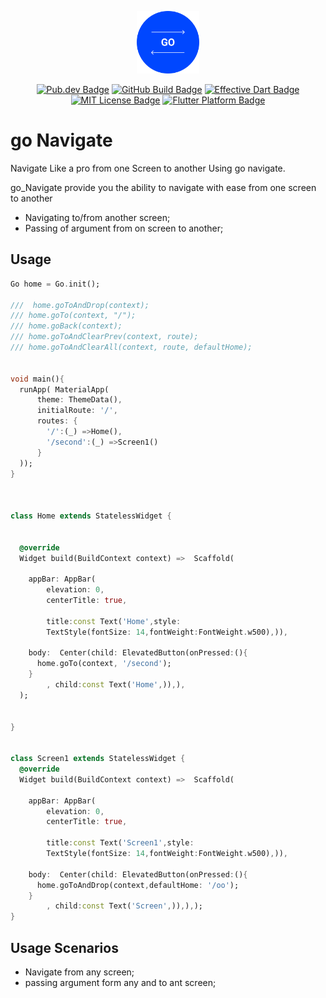 <p align="center">
	<img src="https://github.com/venbrinoDev/go_navigate/blob/master/images/go.png" height="100" alt="Go Navigate" />
</p>
<p align="center">
	<a href="https://pub.dev/packages/go_navigate"><img src="https://img.shields.io/pub/v/go_navigate.svg" alt="Pub.dev Badge"></a>
	<a href="https://github.com/venbrinoDev/go_navigate/actions"><img src="https://github.com/EdsonBueno/focus_detector/workflows/build/badge.svg" alt="GitHub Build Badge"></a>
	<a href="https://github.com/tenhobi/effective_dart"><img src="https://img.shields.io/badge/style-effective_dart-40c4ff.svg" alt="Effective Dart Badge"></a>
	<a href="https://opensource.org/licenses/MIT"><img src="https://img.shields.io/badge/license-MIT-purple.svg" alt="MIT License Badge"></a>
	<a href="https://github.com/venbrinoDev/go_navigate"><img src="https://img.shields.io/badge/platform-flutter-ff69b4.svg" alt="Flutter Platform Badge"></a>
</p>

# go Navigate

Navigate Like a pro from one Screen to another Using go navigate.


go_Navigate provide  you the ability to navigate with ease from one screen to another 
- Navigating to/from another screen;
- Passing of argument from on screen to another;


## Usage

```dart
Go home = Go.init();

///  home.goToAndDrop(context);
/// home.goTo(context, "/");
/// home.goBack(context);
/// home.goToAndClearPrev(context, route);
/// home.goToAndClearAll(context, route, defaultHome);


void main(){
  runApp( MaterialApp(
      theme: ThemeData(),
      initialRoute: '/',
      routes: {
        '/':(_) =>Home(),
        '/second':(_) =>Screen1()
      }
  ));
}



class Home extends StatelessWidget {


  @override
  Widget build(BuildContext context) =>  Scaffold(

    appBar: AppBar(
        elevation: 0,
        centerTitle: true,

        title:const Text('Home',style:
        TextStyle(fontSize: 14,fontWeight:FontWeight.w500),)),

    body:  Center(child: ElevatedButton(onPressed:(){
      home.goTo(context, '/second');
    }
        , child:const Text('Home',)),),
  );


}


class Screen1 extends StatelessWidget {
  @override
  Widget build(BuildContext context) =>  Scaffold(

    appBar: AppBar(
        elevation: 0,
        centerTitle: true,

        title:const Text('Screen1',style:
        TextStyle(fontSize: 14,fontWeight:FontWeight.w500),)),

    body:  Center(child: ElevatedButton(onPressed:(){
      home.goToAndDrop(context,defaultHome: '/oo');
    }
        , child:const Text('Screen',)),),);
}
```


## Usage Scenarios
- Navigate from any screen;
- passing argument form any and to ant screen;
